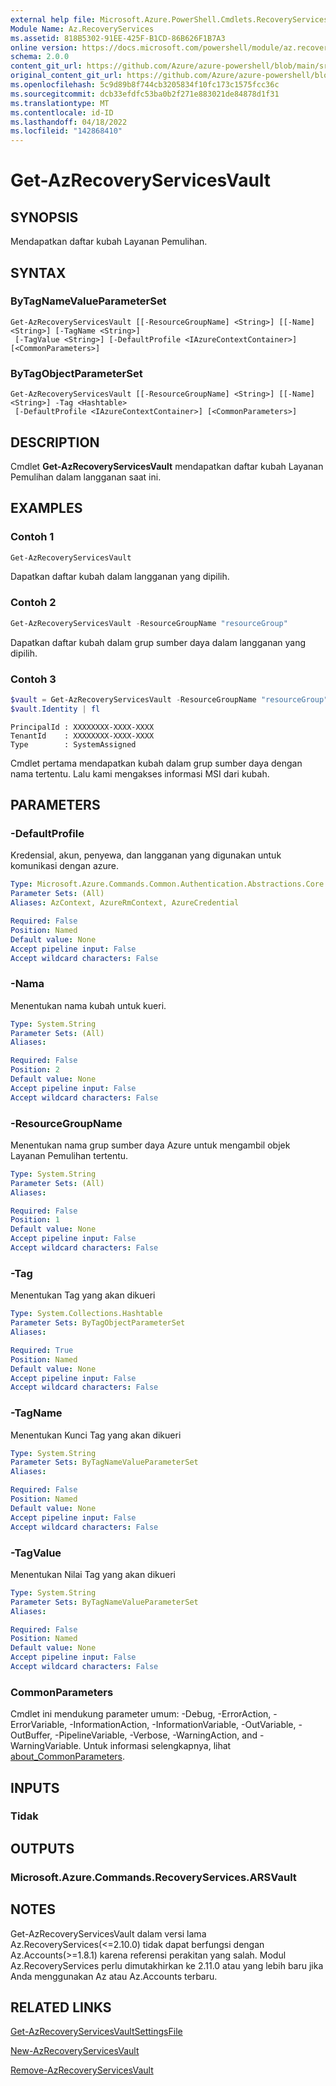 ```yaml
---
external help file: Microsoft.Azure.PowerShell.Cmdlets.RecoveryServices.dll-Help.xml
Module Name: Az.RecoveryServices
ms.assetid: 818B5302-91EE-425F-B1CD-86B626F1B7A3
online version: https://docs.microsoft.com/powershell/module/az.recoveryservices/get-azrecoveryservicesvault
schema: 2.0.0
content_git_url: https://github.com/Azure/azure-powershell/blob/main/src/RecoveryServices/RecoveryServices/help/Get-AzRecoveryServicesVault.md
original_content_git_url: https://github.com/Azure/azure-powershell/blob/main/src/RecoveryServices/RecoveryServices/help/Get-AzRecoveryServicesVault.md
ms.openlocfilehash: 5c9d89b8f744cb3205834f10fc173c1575fcc36c
ms.sourcegitcommit: dcb33efdfc53ba0b2f271e883021de84878d1f31
ms.translationtype: MT
ms.contentlocale: id-ID
ms.lasthandoff: 04/18/2022
ms.locfileid: "142868410"
---
```

# Get-AzRecoveryServicesVault

## SYNOPSIS

Mendapatkan daftar kubah Layanan Pemulihan.

## SYNTAX

### ByTagNameValueParameterSet
```
Get-AzRecoveryServicesVault [[-ResourceGroupName] <String>] [[-Name] <String>] [-TagName <String>]
 [-TagValue <String>] [-DefaultProfile <IAzureContextContainer>] [<CommonParameters>]
```

### ByTagObjectParameterSet
```
Get-AzRecoveryServicesVault [[-ResourceGroupName] <String>] [[-Name] <String>] -Tag <Hashtable>
 [-DefaultProfile <IAzureContextContainer>] [<CommonParameters>]
```

## DESCRIPTION

Cmdlet **Get-AzRecoveryServicesVault** mendapatkan daftar kubah Layanan Pemulihan dalam langganan saat ini.

## EXAMPLES

### Contoh 1

```powershell
Get-AzRecoveryServicesVault
```

Dapatkan daftar kubah dalam langganan yang dipilih.

### Contoh 2

```powershell
Get-AzRecoveryServicesVault -ResourceGroupName "resourceGroup"
```

Dapatkan daftar kubah dalam grup sumber daya dalam langganan yang dipilih.

### Contoh 3

```powershell
$vault = Get-AzRecoveryServicesVault -ResourceGroupName "resourceGroup" -Name "vaultName"
$vault.Identity | fl
```

```output
PrincipalId : XXXXXXXX-XXXX-XXXX
TenantId    : XXXXXXXX-XXXX-XXXX
Type        : SystemAssigned
```

Cmdlet pertama mendapatkan kubah dalam grup sumber daya dengan nama tertentu. Lalu kami mengakses informasi MSI dari kubah.

## PARAMETERS

### -DefaultProfile

Kredensial, akun, penyewa, dan langganan yang digunakan untuk komunikasi dengan azure.

```yaml
Type: Microsoft.Azure.Commands.Common.Authentication.Abstractions.Core.IAzureContextContainer
Parameter Sets: (All)
Aliases: AzContext, AzureRmContext, AzureCredential

Required: False
Position: Named
Default value: None
Accept pipeline input: False
Accept wildcard characters: False
```

### -Nama

Menentukan nama kubah untuk kueri.

```yaml
Type: System.String
Parameter Sets: (All)
Aliases:

Required: False
Position: 2
Default value: None
Accept pipeline input: False
Accept wildcard characters: False
```

### -ResourceGroupName

Menentukan nama grup sumber daya Azure untuk mengambil objek Layanan Pemulihan tertentu.

```yaml
Type: System.String
Parameter Sets: (All)
Aliases:

Required: False
Position: 1
Default value: None
Accept pipeline input: False
Accept wildcard characters: False
```

### -Tag

Menentukan Tag yang akan dikueri

```yaml
Type: System.Collections.Hashtable
Parameter Sets: ByTagObjectParameterSet
Aliases:

Required: True
Position: Named
Default value: None
Accept pipeline input: False
Accept wildcard characters: False
```

### -TagName

Menentukan Kunci Tag yang akan dikueri

```yaml
Type: System.String
Parameter Sets: ByTagNameValueParameterSet
Aliases:

Required: False
Position: Named
Default value: None
Accept pipeline input: False
Accept wildcard characters: False
```

### -TagValue

Menentukan Nilai Tag yang akan dikueri

```yaml
Type: System.String
Parameter Sets: ByTagNameValueParameterSet
Aliases:

Required: False
Position: Named
Default value: None
Accept pipeline input: False
Accept wildcard characters: False
```

### CommonParameters
Cmdlet ini mendukung parameter umum: -Debug, -ErrorAction, -ErrorVariable, -InformationAction, -InformationVariable, -OutVariable, -OutBuffer, -PipelineVariable, -Verbose, -WarningAction, and -WarningVariable. Untuk informasi selengkapnya, lihat [about_CommonParameters](http://go.microsoft.com/fwlink/?LinkID=113216).

## INPUTS

### Tidak

## OUTPUTS

### Microsoft.Azure.Commands.RecoveryServices.ARSVault

## NOTES
Get-AzRecoveryServicesVault dalam versi lama Az.RecoveryServices(<=2.10.0) tidak dapat berfungsi dengan Az.Accounts(>=1.8.1) karena referensi perakitan yang salah. Modul Az.RecoveryServices perlu dimutakhirkan ke 2.11.0 atau yang lebih baru jika Anda menggunakan Az atau Az.Accounts terbaru.

## RELATED LINKS

[Get-AzRecoveryServicesVaultSettingsFile](./Get-AzRecoveryServicesVaultSettingsFile.md)

[New-AzRecoveryServicesVault](./New-AzRecoveryServicesVault.md)

[Remove-AzRecoveryServicesVault](./Remove-AzRecoveryServicesVault.md)
